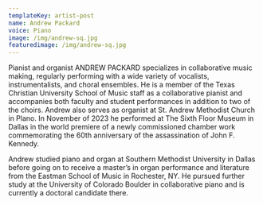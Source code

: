 ```yaml
---
templateKey: artist-post
name: Andrew Packard
voice: Piano
image: /img/andrew-sq.jpg
featuredimage: /img/andrew-sq.jpg
---
```

Pianist and organist ANDREW PACKARD specializes in collaborative music
making, regularly performing with a wide variety of vocalists, instrumentalists, and choral ensembles. He is a member of the Texas Christian University School of Music staff as a collaborative pianist and accompanies both faculty and student performances in addition to two of the choirs. Andrew also serves as organist at St. Andrew Methodist Church in Plano. In November of 2023 he performed at The Sixth Floor Museum in Dallas in the world premiere of a newly commissioned chamber work commemorating the 60th anniversary of the assassination of John F. Kennedy.

Andrew studied piano and organ at Southern Methodist University in Dallas before going on to receive a master’s in organ performance and literature from the Eastman School of Music in Rochester, NY. He pursued further study at the University of Colorado Boulder in collaborative piano and is currently a doctoral candidate there.
